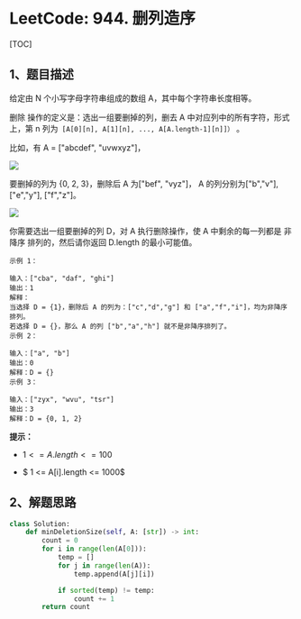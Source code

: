 # LeetCode: 944. 删列造序

[TOC]

## 1、题目描述

给定由 N 个小写字母字符串组成的数组 A，其中每个字符串长度相等。

删除 操作的定义是：选出一组要删掉的列，删去 A 中对应列中的所有字符，形式上，第 n 列为` [A[0][n], A[1][n], ..., A[A.length-1][n]]）` 。

比如，有 A = ["abcdef", "uvwxyz"]，

![](http://markdown-images-1251766755.cos.ap-beijing.myqcloud.com/notebook/2019-09-19-051136.png)

要删掉的列为 {0, 2, 3}，删除后 A 为["bef", "vyz"]， A 的列分别为["b","v"], ["e","y"], ["f","z"]。

![](http://markdown-images-1251766755.cos.ap-beijing.myqcloud.com/notebook/2019-09-19-051141.png)

你需要选出一组要删掉的列 D，对 A 执行删除操作，使 A 中剩余的每一列都是 非降序 排列的，然后请你返回 D.length 的最小可能值。



```
示例 1：

输入：["cba", "daf", "ghi"]
输出：1
解释：
当选择 D = {1}，删除后 A 的列为：["c","d","g"] 和 ["a","f","i"]，均为非降序排列。
若选择 D = {}，那么 A 的列 ["b","a","h"] 就不是非降序排列了。
示例 2：

输入：["a", "b"]
输出：0
解释：D = {}
示例 3：

输入：["zyx", "wvu", "tsr"]
输出：3
解释：D = {0, 1, 2}
```



**提示：**

-  $1 <= A.length <= 100$ 

-  $ 1 <= A[i].length <= 1000$ 



## 2、解题思路



```python
class Solution:
    def minDeletionSize(self, A: [str]) -> int:
        count = 0
        for i in range(len(A[0])):
            temp = []
            for j in range(len(A)):
                temp.append(A[j][i])

            if sorted(temp) != temp:
                count += 1
        return count
```

